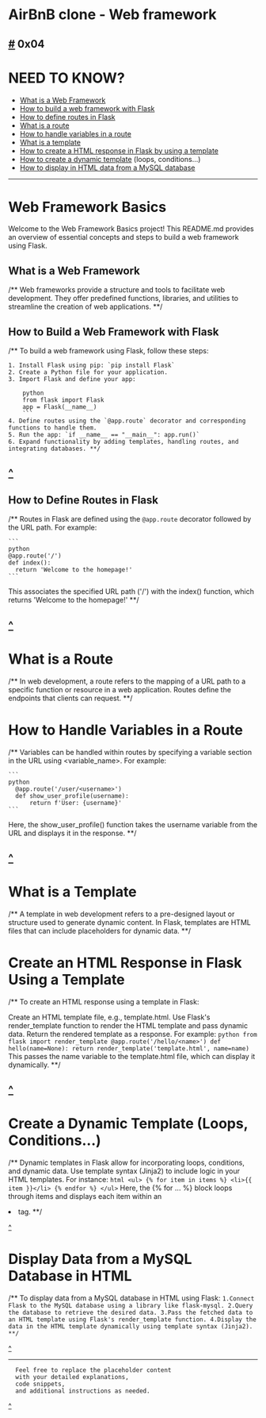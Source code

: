 # AirBnB clone - Web framework
[#](https://github.com/TheeKingZa/AirBnB_clone_v2/tree/master/README.md) 0x04
---

# NEED TO KNOW?
* [What is a Web Framework](#what-is-a-web-framework)
* [How to build a web framework with Flask](#how-to-build-a-web-framework-with-flask)
* [How to define routes in Flask](#how-to-define-routes-in-flask)
* [What is a route](#what-is-a-route)
* [How to handle variables in a route](#how-to-handle-variables-in-a-route)
* [What is a template](#what-is-a-template)
* [How to create a HTML response in Flask by using a template]()
* [How to create a dynamic template](#create-a-dynamic-template-loops-conditions) (loops, conditions…)
* [How to display in HTML data from a MySQL database](#display-data-from-a-mysql-database-in-html)

---

# Web Framework Basics

Welcome to the Web Framework Basics project! This README.md provides an overview of essential concepts and steps to build a web framework using Flask.

## What is a Web Framework

/** Web frameworks provide a structure and tools to facilitate web development. They offer predefined functions, libraries, and utilities to streamline the creation of web applications. **/

## How to Build a Web Framework with Flask
/** To build a web framework using Flask, follow these steps:
```
1. Install Flask using pip: `pip install Flask`
2. Create a Python file for your application.
3. Import Flask and define your app: 

    python
    from flask import Flask
    app = Flask(__name__)
    ```
4. Define routes using the `@app.route` decorator and corresponding functions to handle them.
5. Run the app: `if __name__ == "__main__": app.run()`
6. Expand functionality by adding templates, handling routes, and integrating databases. **/
```

[^](#need-to-know)
---

## How to Define Routes in Flask

/** Routes in Flask are defined using the `@app.route` decorator followed by the URL path. For example:

    ```
    python
    @app.route('/')
    def index():
      return 'Welcome to the homepage!'
    ```

This associates the specified URL path ('/') with the index() function, which returns 'Welcome to the homepage!' **/

[^](#need-to-know)
---

# What is a Route
/** In web development, a route refers to the mapping of a URL path to a specific function or resource in a web application. Routes define the endpoints that clients can request. **/

# How to Handle Variables in a Route
/** Variables can be handled within routes by specifying a variable section in the URL using <variable_name>. For example:

    ```
    python
      @app.route('/user/<username>')
      def show_user_profile(username):
          return f'User: {username}'
    ```
Here, the show_user_profile() function takes the username variable from the URL and displays it in the response. **/

[^](#need-to-know)
---

# What is a Template
/** A template in web development refers to a pre-designed layout or structure used to generate dynamic content. In Flask, templates are HTML files that can include placeholders for dynamic data. **/

# Create an HTML Response in Flask Using a Template
/** To create an HTML response using a template in Flask:

  Create an HTML template file, e.g., template.html.
  Use Flask's render_template function to render the HTML template and pass dynamic data.
  Return the rendered template as a response. For example:
      ```
      python
        from flask import render_template
        @app.route('/hello/<name>')
      def hello(name=None):
        return render_template('template.html', name=name)
      ```
This passes the name variable to the template.html file, which can display it dynamically. **/

[^](#need-to-know)
---

# Create a Dynamic Template (Loops, Conditions...)
/** Dynamic templates in Flask allow for incorporating loops, conditions, and dynamic data. Use template syntax (Jinja2) to include logic in your HTML templates. For instance:
      ```
      html
        <ul>
          {% for item in items %}
            <li>{{ item }}</li>
          {% endfor %}
        </ul>
      ```
Here, the {% for ... %} block loops through items and displays each item within an <li> tag. **/

[^](#need-to-know)

# Display Data from a MySQL Database in HTML
/** To display data from a MySQL database in HTML using Flask:
    ```
    1.Connect Flask to the MySQL database using a library like flask-mysql.
    2.Query the database to retrieve the desired data.
    3.Pass the fetched data to an HTML template using Flask's render_template function.
    4.Display the data in the HTML template dynamically using template syntax (Jinja2). **/
    ```

[^](#need-to-know)

----

```
  Feel free to replace the placeholder content
  with your detailed explanations,
  code snippets,
  and additional instructions as needed.
```

[^](#need-to-know)
